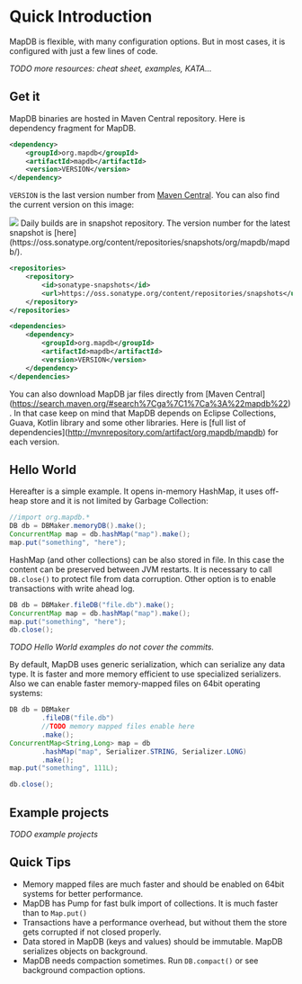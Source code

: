Quick Introduction
==================

MapDB is flexible, with many configuration options. But in most cases, it is configured with just a few lines of code.

*TODO more resources: cheat sheet, examples, KATA...*

Get it
------

MapDB binaries are hosted in Maven Central repository. Here is dependency fragment for MapDB.

```xml
<dependency>
    <groupId>org.mapdb</groupId>
    <artifactId>mapdb</artifactId>
    <version>VERSION</version>
</dependency>
```

`VERSION` is the last version number from [Maven Central](http://mvnrepository.com/artifact/org.mapdb/mapdb). You can also find the current version on this image:

<img src="https://maven-badges.herokuapp.com/maven-central/org.mapdb/mapdb/badge.svg"/>
Daily builds are in snapshot repository. The version number for the latest snapshot is [here](https://oss.sonatype.org/content/repositories/snapshots/org/mapdb/mapdb/).

```xml
<repositories>
    <repository>
        <id>sonatype-snapshots</id>
        <url>https://oss.sonatype.org/content/repositories/snapshots</url>
    </repository>
</repositories>

<dependencies>
    <dependency>
        <groupId>org.mapdb</groupId>
        <artifactId>mapdb</artifactId>
        <version>VERSION</version>
    </dependency>
</dependencies>
```

You can also download MapDB jar files directly from \[Maven Central\](<https://search.maven.org/#search%7Cga%7C1%7Ca%3A%22mapdb%22>). In that case keep on mind that MapDB depends on Eclipse Collections, Guava, Kotlin library and some other libraries. Here is \[full list of dependencies\](<http://mvnrepository.com/artifact/org.mapdb/mapdb>) for each version.

Hello World
-----------

Hereafter is a simple example. It opens in-memory HashMap, it uses off-heap store and it is not limited by Garbage Collection:

<!--- #file#hello_world.java--->
```java
//import org.mapdb.*
DB db = DBMaker.memoryDB().make();
ConcurrentMap map = db.hashMap("map").make();
map.put("something", "here");
```
HashMap (and other collections) can be also stored in file. In this case the content can be preserved between JVM restarts. It is necessary to call `DB.close()` to protect file from data corruption. Other option is to enable transactions with write ahead log.

<!--- #file#hello_world_file.java--->
```java
DB db = DBMaker.fileDB("file.db").make();
ConcurrentMap map = db.hashMap("map").make();
map.put("something", "here");
db.close();
```
*TODO Hello World examples do not cover the commits.*

By default, MapDB uses generic serialization, which can serialize any data type. It is faster and more memory efficient to use specialized serializers. Also we can enable faster memory-mapped files on 64bit operating systems:

<!--- #file#hello_world_serializers.java--->
```java
DB db = DBMaker
        .fileDB("file.db")
        //TODO memory mapped files enable here
        .make();
ConcurrentMap<String,Long> map = db
        .hashMap("map", Serializer.STRING, Serializer.LONG)
        .make();
map.put("something", 111L);

db.close();
```
Example projects
----------------

*TODO example projects*

Quick Tips
----------

-   Memory mapped files are much faster and should be enabled on 64bit systems for better performance.
-   MapDB has Pump for fast bulk import of collections. It is much faster than to `Map.put()`
-   Transactions have a performance overhead, but without them the store gets corrupted if not closed properly.
-   Data stored in MapDB (keys and values) should be immutable. MapDB serializes objects on background.
-   MapDB needs compaction sometimes. Run `DB.compact()` or see background compaction options.

